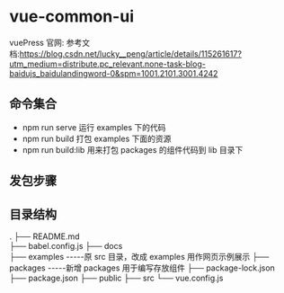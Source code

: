 # vue-common-ui

vuePress 官网:
参考文档:https://blog.csdn.net/lucky__peng/article/details/115261617?utm_medium=distribute.pc_relevant.none-task-blog-baidujs_baidulandingword-0&spm=1001.2101.3001.4242

## 命令集合

- npm run serve 运行 examples 下的代码
- npm run build 打包 examples 下面的资源
- npm run build:lib 用来打包 packages 的组件代码到 lib 目录下

## 发包步骤

## 目录结构

.
├── README.md  
├── babel.config.js
├── docs  
├── examples -----原 src 目录，改成 examples 用作网页示例展示
├── packages -----新增 packages 用于编写存放组件
├── package-lock.json
├── package.json
├── public
├── src
└── vue.config.js

<!-- Username: zhangxiaoning
Password:18300240052
Email: (this IS public) 18300240052@163.com -->
